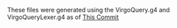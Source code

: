 
These files were generated using the VirgoQuery.g4 and VirgoQueryLexer.g4 as of [This Commit](https://github.com/uvalib/v4-api/tree/a97cb1250144fa3b7219f2454c9d9538b45c072f)
